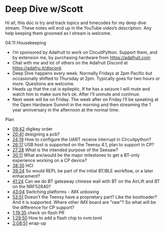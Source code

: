 # Deep Dive w/Scott


Hi all, this doc is try and track topics and timecodes for my deep dive stream. These notes will end up in the YouTube video’s description. Any help keeping them groomed as I stream is welcome.


04:11 Housekeeping
* I’m sponsored by Adafruit to work on CircuitPython. Support them, and by extension me, by purchasing hardware from https://adafruit.com
* Chat with me and lot of others on the Adafruit Discord at https://adafru.it/discord.
* Deep Dive happens every week. Normally Fridays at 2pm Pacific but occasionally shifted to Thursday at 2pm. Typically goes for two hours or more. Questions are welcome.
* Heads up that the cat is epileptic. If he has a seizure I will mute and watch him to make sure he’s ok. After I’ll unmute and continue.
* Next week will be on Friday. The week after on Friday I’ll be speaking at the Open Hardware Summit in the morning and then streaming the 1 year anniversary in the afternoon at the normal time.


Plan
* [09:42](https://www.youtube.com/watch?v=VIDEO_2021_03_25?t=582) digikey order
* [20:41](https://www.youtube.com/watch?v=VIDEO_2021_03_25?t=1241) designing a pcb?
* [24:19](https://www.youtube.com/watch?v=VIDEO_2021_03_25?t=1459) How to configure the UART receive interrupt in Circuitpython?
* [26:17](https://www.youtube.com/watch?v=VIDEO_2021_03_25?t=1577) USB host is supported on the Teensy 4.1, plan to support in CP?
* [27:28](https://www.youtube.com/watch?v=VIDEO_2021_03_25?t=1648) What is the intended purpose of the Seesaw?
* [30:11](https://www.youtube.com/watch?v=VIDEO_2021_03_25?t=1811) What are/would be the major milestones to get a BT-only experience working on a CP device?
* [38:35](https://www.youtube.com/watch?v=VIDEO_2021_03_25?t=2315) HCI
* [39:24](https://www.youtube.com/watch?v=VIDEO_2021_03_25?t=2364) So would REPL be part of the initial BT/BLE workflow, or a later enhacement?
* [41:24](https://www.youtube.com/watch?v=VIDEO_2021_03_25?t=2484) Can we do BT gateaway chinese wall with BT on the AirLift and BT on the NRF52840?
* [43:04](https://www.youtube.com/watch?v=VIDEO_2021_03_25?t=2584) Switching platforms - iMX unboxing
* [53:51](https://www.youtube.com/watch?v=VIDEO_2021_03_25?t=3231) Doesn't the Teensy have a proprietary part? Like the bootloader? And it is supported. Where other iMX board are "raw"? So what will be the difference for CP support?
* [1:19:35](https://www.youtube.com/watch?v=VIDEO_2021_03_25?t=4775) check on flash PR
* [1:29:50](https://www.youtube.com/watch?v=VIDEO_2021_03_25?t=5390) How to add a flash chip to nvm.toml
* [2:08:51](https://www.youtube.com/watch?v=VIDEO_2021_03_25?t=7731) wrap-up

